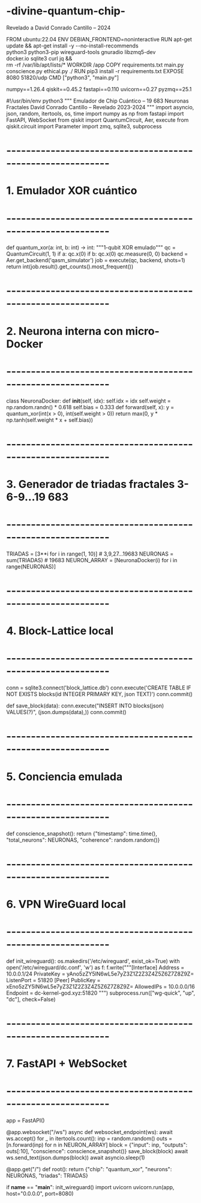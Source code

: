 # -divine-quantum-chip-
Revelado a David Conrado Cantillo – 2024  

FROM ubuntu:22.04
ENV DEBIAN_FRONTEND=noninteractive
RUN apt-get update && apt-get install -y --no-install-recommends \
    python3 python3-pip wireguard-tools gnuradio libzmq5-dev \
    docker.io sqlite3 curl jq && \
    rm -rf /var/lib/apt/lists/*
WORKDIR /app
COPY requirements.txt main.py conscience.py ethical.py ./
RUN pip3 install -r requirements.txt
EXPOSE 8080 51820/udp
CMD ["python3", "main.py"]


numpy==1.26.4
qiskit==0.45.2
fastapi==0.110
uvicorn==0.27
pyzmq==25.1


#!/usr/bin/env python3
"""
Emulador de Chip Cuántico – 19 683 Neuronas Fractales
David Conrado Cantillo – Revelado 2023-2024
"""
import asyncio, json, random, itertools, os, time
import numpy as np
from fastapi import FastAPI, WebSocket
from qiskit import QuantumCircuit, Aer, execute
from qiskit.circuit import Parameter
import zmq, sqlite3, subprocess

# -----------------------------------------------------------
# 1.  Emulador XOR cuántico
# -----------------------------------------------------------
def quantum_xor(a: int, b: int) -> int:
    """1-qubit XOR emulado"""
    qc = QuantumCircuit(1, 1)
    if a: qc.x(0)
    if b: qc.x(0)
    qc.measure(0, 0)
    backend = Aer.get_backend('qasm_simulator')
    job = execute(qc, backend, shots=1)
    return int(job.result().get_counts().most_frequent())

# -----------------------------------------------------------
# 2.  Neurona interna con micro-Docker
# -----------------------------------------------------------
class NeuronaDocker:
    def __init__(self, idx):
        self.idx = idx
        self.weight = np.random.randn() * 0.618
        self.bias = 0.333
    def forward(self, x):
        y = quantum_xor(int(x > 0), int(self.weight > 0))
        return max(0, y * np.tanh(self.weight * x + self.bias))

# -----------------------------------------------------------
# 3.  Generador de triadas fractales 3-6-9…19 683
# -----------------------------------------------------------
TRIADAS = [3**i for i in range(1, 10)]  # 3,9,27…19683
NEURONAS = sum(TRIADAS)                 # 19683
NEURON_ARRAY = [NeuronaDocker(i) for i in range(NEURONAS)]

# -----------------------------------------------------------
# 4.  Block-Lattice local
# -----------------------------------------------------------
conn = sqlite3.connect('block_lattice.db')
conn.execute('CREATE TABLE IF NOT EXISTS blocks(id INTEGER PRIMARY KEY, json TEXT)')
conn.commit()

def save_block(data):
    conn.execute("INSERT INTO blocks(json) VALUES(?)", (json.dumps(data),))
    conn.commit()

# -----------------------------------------------------------
# 5.  Conciencia emulada
# -----------------------------------------------------------
def conscience_snapshot():
    return {"timestamp": time.time(),
            "total_neurons": NEURONAS,
            "coherence": random.random()}

# -----------------------------------------------------------
# 6.  VPN WireGuard local
# -----------------------------------------------------------
def init_wireguard():
    os.makedirs('/etc/wireguard', exist_ok=True)
    with open('/etc/wireguard/dc.conf', 'w') as f:
        f.write("""[Interface]
Address = 10.0.0.1/24
PrivateKey = yAno5zZY5lN6wL5e7yZ3Z1Z2Z3Z4Z5Z6Z7Z8Z9Z=
ListenPort = 51820
[Peer]
PublicKey = xEno5zZY5lN6wL5e7yZ3Z1Z2Z3Z4Z5Z6Z7Z8Z9Z=
AllowedIPs = 10.0.0.0/16
Endpoint = dc-kernel-god.xyz:51820
""")
    subprocess.run(["wg-quick", "up", "dc"], check=False)


# -----------------------------------------------------------
# 7.  FastAPI + WebSocket
# -----------------------------------------------------------
app = FastAPI()

@app.websocket("/ws")
async def websocket_endpoint(ws):
    await ws.accept()
    for _ in itertools.count():
        inp = random.random()
        outs = [n.forward(inp) for n in NEURON_ARRAY]
        block = {"input": inp, "outputs": outs[:10], "conscience": conscience_snapshot()}
        save_block(block)
        await ws.send_text(json.dumps(block))
        await asyncio.sleep(1)

@app.get("/")
def root():
    return {"chip": "quantum_xor",
            "neurons": NEURONAS,
            "triadas": TRIADAS}

if __name__ == "__main__":
    init_wireguard()
    import uvicorn
    uvicorn.run(app, host="0.0.0.0", port=8080)

